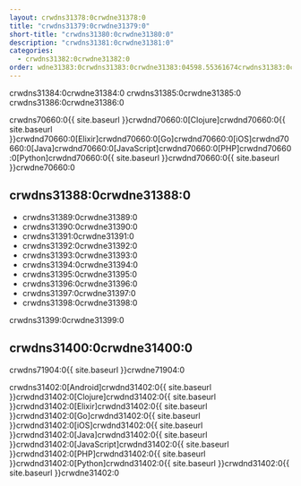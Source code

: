 ```yaml
---
layout: crwdns31378:0crwdne31378:0
title: "crwdns31379:0crwdne31379:0"
short-title: "crwdns31380:0crwdne31380:0"
description: "crwdns31381:0crwdne31381:0"
categories:
  - crwdns31382:0crwdne31382:0
order: wdne31383:0crwdns31383:0crwdne31383:04598.55361674crwdns31383:0crwdne31383:0
---
```

crwdns31384:0crwdne31384:0 crwdns31385:0crwdne31385:0 crwdns31386:0crwdne31386:0

crwdns70660:0{{ site.baseurl }}crwdnd70660:0[Clojure]crwdnd70660:0{{ site.baseurl }}crwdnd70660:0[Elixir]crwdnd70660:0[Go]crwdnd70660:0[iOS]crwdnd70660:0[Java]crwdnd70660:0[JavaScript]crwdnd70660:0[PHP]crwdnd70660:0[Python]crwdnd70660:0{{ site.baseurl }}crwdnd70660:0{{ site.baseurl }}crwdne70660:0

## crwdns31388:0crwdne31388:0

- crwdns31389:0crwdne31389:0
- crwdns31390:0crwdne31390:0
- crwdns31391:0crwdne31391:0
- crwdns31392:0crwdne31392:0
- crwdns31393:0crwdne31393:0
- crwdns31394:0crwdne31394:0
- crwdns31395:0crwdne31395:0
- crwdns31396:0crwdne31396:0
- crwdns31397:0crwdne31397:0
- crwdns31398:0crwdne31398:0

crwdns31399:0crwdne31399:0

## crwdns31400:0crwdne31400:0

crwdns71904:0{{ site.baseurl }}crwdne71904:0

crwdns31402:0[Android]crwdnd31402:0{{ site.baseurl }}crwdnd31402:0[Clojure]crwdnd31402:0{{ site.baseurl }}crwdnd31402:0[Elixir]crwdnd31402:0{{ site.baseurl }}crwdnd31402:0[Go]crwdnd31402:0{{ site.baseurl }}crwdnd31402:0[iOS]crwdnd31402:0{{ site.baseurl }}crwdnd31402:0[Java]crwdnd31402:0{{ site.baseurl }}crwdnd31402:0[JavaScript]crwdnd31402:0{{ site.baseurl }}crwdnd31402:0[PHP]crwdnd31402:0{{ site.baseurl }}crwdnd31402:0[Python]crwdnd31402:0{{ site.baseurl }}crwdnd31402:0{{ site.baseurl }}crwdne31402:0